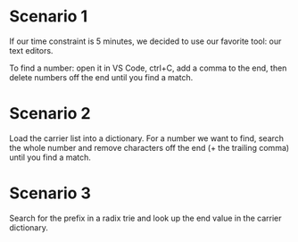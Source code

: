 # Scenario 1
If our time constraint is 5 minutes, we decided to use our favorite tool: our text editors.

To find a number: open it in VS Code, ctrl+C, add a comma to the end, then delete numbers off the end until you find a match.

# Scenario 2
Load the carrier list into a dictionary. For a number we want to find, search the whole number and remove characters off the end (+ the trailing comma) until you find a match.

# Scenario 3
Search for the prefix in a radix trie and look up the end value in the carrier dictionary.